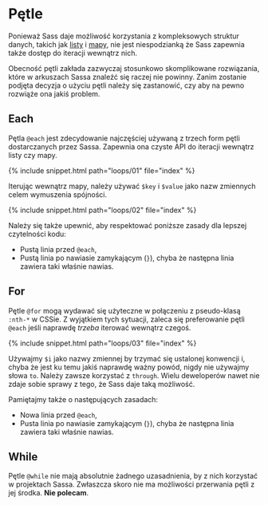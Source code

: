 
# Pętle

Ponieważ Sass daje możliwość korzystania z kompleksowych struktur danych, takich jak [listy](#listy) i [mapy](#mapy), nie jest niespodzianką że Sass zapewnia także dostęp do iteracji wewnątrz nich.

Obecność pętli zakłada zazwyczaj stosunkowo skomplikowane rozwiązania, które w arkuszach Sassa znaleźć się raczej nie powinny. Zanim zostanie podjęta decyzja o użyciu pętli należy się zastanowić, czy aby na pewno rozwiąże ona jakiś problem.

## Each

Pętla `@each` jest zdecydowanie najczęściej używaną z trzech form pętli dostarczanych przez Sassa. Zapewnia ona czyste API do iteracji wewnątrz listy czy mapy.

{% include snippet.html path="loops/01" file="index" %}

Iterując wewnątrz mapy, należy używać `$key` i `$value` jako nazw zmiennych celem wymuszenia spójności.

{% include snippet.html path="loops/02" file="index" %}

Należy się także upewnić, aby respektować poniższe zasady dla lepszej czytelności kodu:

* Pustą linia przed `@each`,
* Pustą linia po nawiasie zamykającym (`}`), chyba że następna linia zawiera taki właśnie nawias.

## For

Pętle `@for` mogą wydawać się użyteczne w połączeniu z pseudo-klasą `:nth-*` w CSSie. Z wyjątkiem tych sytuacji, zaleca się preferowanie pętli `@each` jeśli naprawdę *trzeba* iterować wewnątrz czegoś.

{% include snippet.html path="loops/03" file="index" %}

Używajmy `$i` jako nazwy zmiennej by trzymać się ustalonej konwencji i, chyba że jest ku temu jakiś naprawdę ważny powód, nigdy nie używajmy słowa `to`. Należy zawsze korzystać z `through`. Wielu deweloperów nawet nie zdaje sobie sprawy z tego, że Sass daje taką możliwość.

Pamiętajmy także o następujących zasadach:

* Nowa linia przed `@each`,
* Pusta linia po nawiasie zamykającym (`}`), chyba że następna linia zawiera taki właśnie nawias.

## While

Pętle `@while` nie mają absolutnie żadnego uzasadnienia, by z nich korzystać w projektach Sassa. Zwłaszcza skoro nie ma możliwości przerwania pętli z jej środka. **Nie polecam**.
